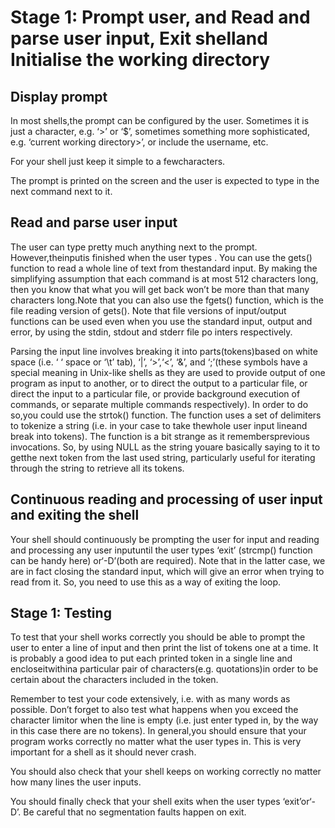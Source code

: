 # Stage 1: Prompt user, and Read and parse user input, Exit shelland Initialise the working directory

## Display prompt

In  most shells,the  prompt  can  be  configured  by  the  user.  Sometimes  it  is  just  a character,  e.g.  ‘>’  or  ‘$’,  sometimes  something  more  sophisticated,  e.g.  ‘current working directory>’, or include the username, etc. 

For your shell just keep it simple to a fewcharacters.

The prompt is printed on the screen and the user is expected to type in the next command next to it.

## Read and parse user input

The  user  can  type  pretty  much  anything  next  to  the  prompt.  However,theinputis finished when the user types <enter>. You can use the gets() function to read a whole line of text from thestandard input. By making the simplifying assumption that each command is at most 512 characters long, then  you know that what  you will get back won’t be more than that many characters long.Note that you can also use the fgets() function,  which  is  the  file  reading  version  of  gets().  Note  that  file  versions  of input/output functions can be used even when  you use the standard input, output and error, by using the stdin, stdout and stderr file po
inters respectively.

Parsing the input line involves breaking it into parts(tokens)based on white space (i.e. ‘  ‘ space or ‘\t’ tab), ‘|’, ‘>’,‘<’, ‘&’, and ‘;’(these symbols have a special meaning in Unix-like shells as they are used to provide output of one program as input to another, or to direct the output to a particular file, or direct the input to a particular file, or provide background execution of commands, or separate multiple commands respectively). In order to do so,you could use the strtok() function. The function uses a set of delimiters to tokenize a string (i.e. in your case to take thewhole user input lineand break into tokens). The function is a bit strange as it remembersprevious invocations. So, by using NULL as the string youare basically saying to it to getthe next token from the last used string, particularly useful for iterating through the string to retrieve all its tokens.

## Continuous reading and processing of user input and exiting the shell

Your  shell  should  continuously  be  prompting  the  user  for  input  and  reading  and processing  any  user inputuntil the user types ‘exit’ (strcmp()  function  can  be  handy here) or‘<ctrl>-D’(both  are  required).  Note  that  in  the  latter  case,  we  are  in  fact closing the standard input, which will give an error when trying to read from it. So, you need to use this as a way of exiting the loop.

## Stage 1: Testing

To test that your shell works correctly you should be able to prompt the user to enter a line of input and then print the list of tokens one at a time. It is probably a good idea to put each printed token in a single line and encloseitwithina particular pair of characters(e.g. quotations)in order to be certain about the characters included in the token.

Remember to test your code extensively, i.e. with as many words as possible. Don’t forget to also test what happens when you exceed the character limitor when the line is empty (i.e. just enter typed in, by the way in this case there are no tokens). In general,you should ensure that your program works correctly no matter what the user types in. This is very important for a shell as it should never crash.

You should also check that your shell keeps on working correctly no matter how many lines the user inputs.

You should finally check that your shell exits when the user types ‘exit’or‘<ctrl>-D’.
Be careful that no segmentation faults happen on exit.
